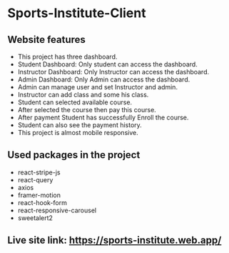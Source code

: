 # Sports-Institute-Client

## Website features

- This project has three dashboard.
- Student Dashboard: Only student can access the dashboard.
- Instructor Dashboard: Only Instructor can access the dashboard.
- Admin Dashboard: Only Admin can access the dashboard.
- Admin can manage user and set Instructor and admin.
- Instructor can add class and some his class.
- Student can selected available course.
- After selected the course then pay this course.
- After payment Student has successfully Enroll the course.
- Student can also see the payment history.
- This project is almost mobile responsive.

## Used packages in the project

- react-stripe-js
- react-query
- axios
- framer-motion
- react-hook-form
- react-responsive-carousel
- sweetalert2

## Live site link: https://sports-institute.web.app/

 
 

